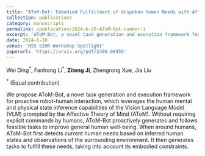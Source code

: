 ```yaml
---
title: "AToM-Bot: Embodied Fulfillment of Unspoken Human Needs with Affective Theory of Mind"
collection: publications
category: manuscripts
permalink: /publication/2024-6-20-AToM-Bot-number-1
excerpt: 'AToM-Bot, a novel task generation and execution framework for proactive robot-human interaction, which leverages the human mental and physical state inference capabilities of the Vision Language Model (VLM) prompted by the Affective Theory of Mind (AToM)'
date: 2024-6-20
venue: 'RSS SIHR Workshop Spotlight'
paperurl: 'https://arxiv.org/pdf/2406.08455'
---
```

Wei Ding<sup>\*</sup>, Fanhong Li<sup>\*</sup>, **Ziteng Ji**, Zhengrong Xue, Jia Liu

<sup>*</sup> (Equal contribution)

We propose AToM-Bot, a novel task generation and execution framework for proactive robot-human interaction, which leverages the human mental and physical state inference capabilities of the Vision Language Model (VLM) prompted by the Affective Theory of Mind (AToM). Without requiring explicit commands by humans, AToM-Bot proactively generates and follows feasible tasks to improve general human well-being. When around humans, AToM-Bot first detects current human needs based on inferred human states and observations of the surrounding environment. It then generates tasks to fulfill these needs, taking into account its embodied constraints.
